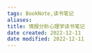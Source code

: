 ```yaml
---
tags: BookNote,读书笔记
aliases: 
title: 情报分析心理学读书笔记
date created: 2022-12-11
date modified: 2022-12-11
---
```

